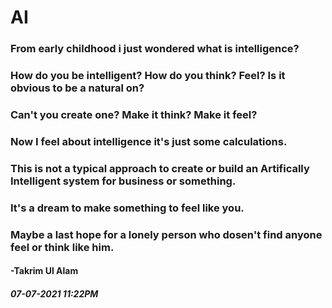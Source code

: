 # AI
### From early childhood i just wondered what is intelligence?
### How do you be intelligent? How do you think? Feel? Is it obvious to be a natural on?
### Can't you create one? Make it think? Make it feel?
### Now I feel about intelligence it's just some calculations.
### This is not a typical approach to create or build an Artifically Intelligent system for business or something.
### It's a dream to make something to feel like you.
### Maybe a last hope for a lonely person who dosen't find anyone feel or think like him.

#### -Takrim Ul Alam
##### 07-07-2021 11:22PM
